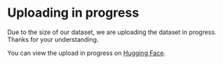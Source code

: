 # Uploading in progress
Due to the size of our dataset, we are uploading the dataset in progress. Thanks for your understanding.

You can view the upload in progress on [Hugging Face](https://huggingface.co/datasets/wqz995/AUDETER).
